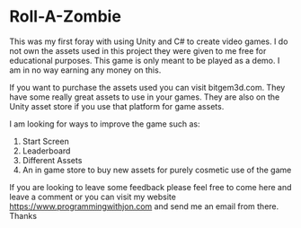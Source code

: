 # Roll-A-Zombie
This was my first foray with using Unity and C# to create video games. I do not own the assets used in this project
they were given to me free for educational purposes. This game is only meant to be played as a demo. I am in no way 
earning any money on this. 

If you want to purchase the assets used you can visit bitgem3d.com. They have some really great assets to use in your
games. They are also on the Unity asset store if you use that platform for game assets.

I am looking for ways to improve the game such as:
1. Start Screen
2. Leaderboard
3. Different Assets
4. An in game store to buy new assets for purely cosmetic use of the game

If you are looking to leave some feedback please feel free to come here and leave a comment or you can visit my website
https://www.programmingwithjon.com and send me an email from there. Thanks
